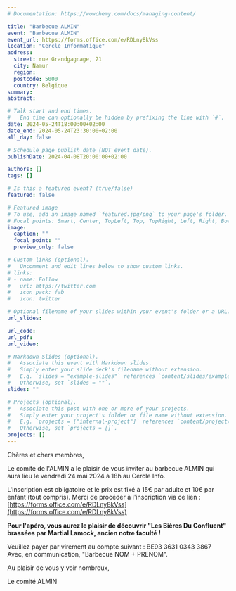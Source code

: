 ```yaml
---
# Documentation: https://wowchemy.com/docs/managing-content/

title: "Barbecue ALMIN"
event: "Barbecue ALMIN"
event_url: https://forms.office.com/e/RDLny8kVss
location: "Cercle Informatique"
address: 
  street: rue Grandgagnage, 21
  city: Namur
  region:
  postcode: 5000
  country: Belgique
summary:
abstract: 

# Talk start and end times.
#   End time can optionally be hidden by prefixing the line with `#`.
date: 2024-05-24T18:00:00+02:00
date_end: 2024-05-24T23:30:00+02:00
all_day: false

# Schedule page publish date (NOT event date).
publishDate: 2024-04-08T20:00:00+02:00

authors: []
tags: []

# Is this a featured event? (true/false)
featured: false

# Featured image
# To use, add an image named `featured.jpg/png` to your page's folder. 
# Focal points: Smart, Center, TopLeft, Top, TopRight, Left, Right, BottomLeft, Bottom, BottomRight.
image:
  caption: ""
  focal_point: ""
  preview_only: false

# Custom links (optional).
#   Uncomment and edit lines below to show custom links.
# links:
# - name: Follow
#   url: https://twitter.com
#   icon_pack: fab
#   icon: twitter

# Optional filename of your slides within your event's folder or a URL.
url_slides:

url_code:
url_pdf:
url_video:

# Markdown Slides (optional).
#   Associate this event with Markdown slides.
#   Simply enter your slide deck's filename without extension.
#   E.g. `slides = "example-slides"` references `content/slides/example-slides.md`.
#   Otherwise, set `slides = ""`.
slides: ""

# Projects (optional).
#   Associate this post with one or more of your projects.
#   Simply enter your project's folder or file name without extension.
#   E.g. `projects = ["internal-project"]` references `content/project/deep-learning/index.md`.
#   Otherwise, set `projects = []`.
projects: []
---
```


Chères et chers membres,

Le comité de l'ALMIN a le plaisir de vous inviter au barbecue ALMIN qui aura lieu le vendredi 24 mai 2024 à 18h au Cercle Info.

L'inscription est obligatoire et le prix est fixé à 15€ par adulte et 10€ par enfant (tout compris). Merci de procéder à l'inscription via ce lien : [https://forms.office.com/e/RDLny8kVss](https://forms.office.com/e/RDLny8kVss)

**Pour l'apéro, vous aurez le plaisir de découvrir "Les Bières Du Confluent" brassées par Martial Lamock, ancien notre faculté !**

Veuillez payer par virement au compte suivant : BE93 3631 0343 3867
Avec, en communication, "Barbecue NOM + PRENOM".

Au plaisir de vous y voir nombreux,

Le comité ALMIN
